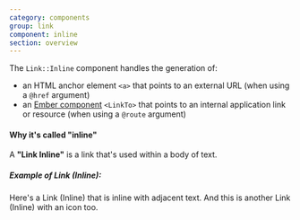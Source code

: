 ```yaml
---
category: components
group: link
component: inline
section: overview
---
```


The `Link::Inline` component handles the generation of:

*   an HTML anchor element `<a>` that points to an external URL (when using a `@href` argument)
*   an [Ember component](https://guides.emberjs.com/release/routing/linking-between-routes/#toc_the-linkto--component) `<LinkTo>` that points to an internal application link or resource (when using a `@route` argument)

#### Why it's called "inline"

A **"Link Inline"** is a link that's used within a body of text.

##### Example of Link (Inline):

Here's a Link (Inline) that is inline with adjacent text. And this is another Link (Inline) with an icon too.